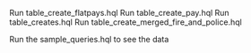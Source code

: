 Run table_create_flatpays.hql
Run table_create_pay.hql
Run table_creates.hql
Run table_create_merged_fire_and_police.hql

Run the sample_queries.hql to see the data
